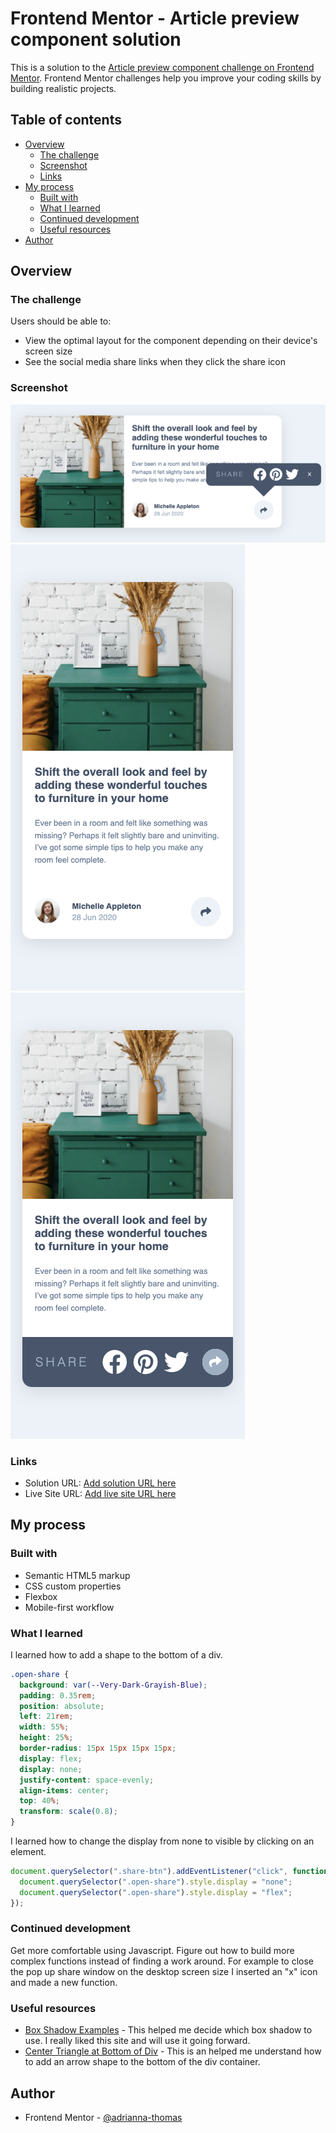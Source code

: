 # Frontend Mentor - Article preview component solution

This is a solution to the [Article preview component challenge on Frontend Mentor](https://www.frontendmentor.io/challenges/article-preview-component-dYBN_pYFT). Frontend Mentor challenges help you improve your coding skills by building realistic projects.

## Table of contents

- [Overview](#overview)
  - [The challenge](#the-challenge)
  - [Screenshot](#screenshot)
  - [Links](#links)
- [My process](#my-process)
  - [Built with](#built-with)
  - [What I learned](#what-i-learned)
  - [Continued development](#continued-development)
  - [Useful resources](#useful-resources)
- [Author](#author)


## Overview

### The challenge

Users should be able to:

- View the optimal layout for the component depending on their device's screen size
- See the social media share links when they click the share icon

### Screenshot

![](images/desktop-active-cropped.png)
![](images/mobile-screenshot.png)
![](images/mobile-active.png)

### Links

- Solution URL: [Add solution URL here](https://your-solution-url.com)
- Live Site URL: [Add live site URL here](https://your-live-site-url.com)

## My process

### Built with

- Semantic HTML5 markup
- CSS custom properties
- Flexbox
- Mobile-first workflow

### What I learned

I learned how to add a shape to the bottom of a div.

```css
.open-share {
  background: var(--Very-Dark-Grayish-Blue);
  padding: 0.35rem;
  position: absolute;
  left: 21rem;
  width: 55%;
  height: 25%;
  border-radius: 15px 15px 15px 15px;
  display: flex;
  display: none;
  justify-content: space-evenly;
  align-items: center;
  top: 40%;
  transform: scale(0.8);
}
```

I learned how to change the display from none to visible by clicking on an element.

```js
document.querySelector(".share-btn").addEventListener("click", function () {
  document.querySelector(".open-share").style.display = "none";
  document.querySelector(".open-share").style.display = "flex";
});
```

### Continued development

Get more comfortable using Javascript. Figure out how to build more complex functions instead of finding a work around. For example to close the pop up share window on the desktop screen size I inserted an "x" icon and made a new function.

### Useful resources

- [Box Shadow Examples](https://getcssscan.com/css-box-shadow-examples) - This helped me decide which box shadow to use. I really liked this site and will use it going forward.
- [Center Triangle at Bottom of Div](http://jsfiddle.net/9AbYc/1/) - This is an helped me understand how to add an arrow shape to the bottom of the div container.

## Author

- Frontend Mentor - [@adrianna-thomas](https://www.frontendmentor.io/profile/adrianna-thomas)

